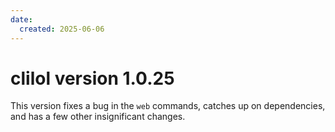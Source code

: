 ```yaml
---
date:
  created: 2025-06-06
---
```

# clilol version 1.0.25

This version fixes a bug in the `web` commands, catches up on dependencies, and has a few other insignificant changes.
